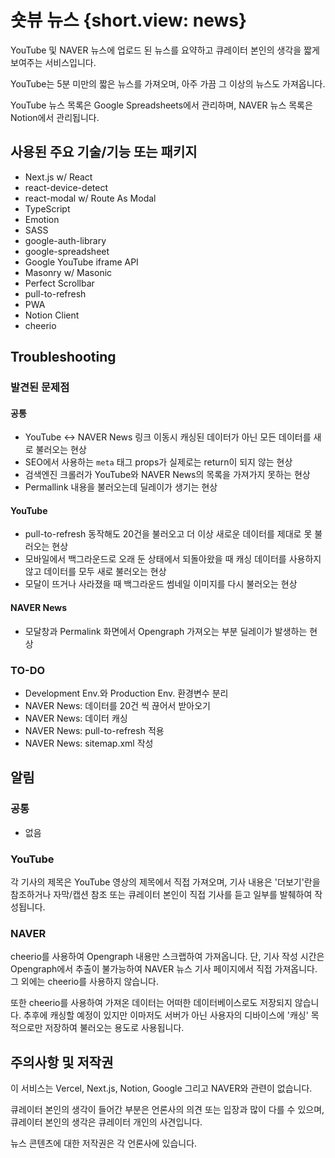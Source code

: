 # 숏뷰 뉴스 {short.view: news}

YouTube 및 NAVER 뉴스에 업로드 된 뉴스를 요약하고 큐레이터 본인의 생각을 짧게 보여주는 서비스입니다.

YouTube는 5분 미만의 짧은 뉴스를 가져오며, 아주 가끔 그 이상의 뉴스도 가져옵니다.

YouTube 뉴스 목록은 Google Spreadsheets에서 관리하며, NAVER 뉴스 목록은 Notion에서 관리됩니다.

## 사용된 주요 기술/기능 또는 패키지

- Next.js w/ React
- react-device-detect
- react-modal w/ Route As Modal
- TypeScript
- Emotion
- SASS
- google-auth-library
- google-spreadsheet
- Google YouTube iframe API
- Masonry w/ Masonic
- Perfect Scrollbar
- pull-to-refresh
- PWA
- Notion Client
- cheerio

## Troubleshooting

### 발견된 문제점

#### 공통

- YouTube <-> NAVER News 링크 이동시 캐싱된 데이터가 아닌 모든 데이터를 새로 불러오는 현상
- SEO에서 사용하는 `meta` 태그 props가 실제로는 return이 되지 않는 현상
- 검색엔진 크롤러가 YouTube와 NAVER News의 목록을 가져가지 못하는 현상
- Permallink 내용을 불러오는데 딜레이가 생기는 현상

#### YouTube

- pull-to-refresh 동작해도 20건을 불러오고 더 이상 새로운 데이터를 제대로 못 불러오는 현상
- 모바일에서 백그라운드로 오래 둔 상태에서 되돌아왔을 때 캐싱 데이터를 사용하지 않고 데이터를 모두 새로 불러오는 현상
- 모달이 뜨거나 사라졌을 때 백그라운드 썸네일 이미지를 다시 불러오는 현상

#### NAVER News

- 모달창과 Permalink 화면에서 Opengraph 가져오는 부분 딜레이가 발생하는 현상

### TO-DO

- Development Env.와 Production Env. 환경변수 분리
- NAVER News: 데이터를 20건 씩 끊어서 받아오기
- NAVER News: 데이터 캐싱
- NAVER News: pull-to-refresh 적용
- NAVER News: sitemap.xml 작성

## 알림

### 공통

- 없음

### YouTube

각 기사의 제목은 YouTube 영상의 제목에서 직접 가져오며, 기사 내용은 '더보기'란을 참조하거나 자막/캡션 참조 또는 큐레이터 본인이 직접 기사를 듣고 일부를 발췌하여 작성됩니다.

### NAVER

cheerio를 사용하여 Opengraph 내용만 스크랩하여 가져옵니다. 단, 기사 작성 시간은 Opengraph에서 추출이 불가능하여 NAVER 뉴스 기사 페이지에서 직접 가져옵니다. 그 외에는 cheerio를 사용하지 않습니다.

또한 cheerio를 사용하여 가져온 데이터는 어떠한 데이터베이스로도 저장되지 않습니다. 추후에 캐싱할 예정이 있지만 이마저도 서버가 아닌 사용자의 디바이스에 '캐싱' 목적으로만 저장하여 불러오는 용도로 사용됩니다.

## 주의사항 및 저작권

이 서비스는 Vercel, Next.js, Notion, Google 그리고 NAVER와 관련이 없습니다.

큐레이터 본인의 생각이 들어간 부분은 언론사의 의견 또는 입장과 많이 다를 수 있으며, 큐레이터 본인의 생각은 큐레이터 개인의 사견입니다.

뉴스 콘텐츠에 대한 저작권은 각 언론사에 있습니다.
